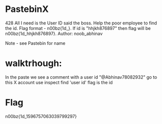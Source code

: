 # PastebinX
428
All I need is the User ID said the boss. Help the poor employee to find the id. Flag format - n00bz{1d_}. If id is "hhjkh876897" then flag will be n00bz{1d_hhjkh876897}. Author: noob_abhinav

Note - see Pastebin for name

# walktrhough:

In the paste we see a comment with a user id "@Abhinav78082932" 
go to this X account
use inspect 
find 'user id' 
flag is the id

# Flag
n00bz{1d_1596757063039799297}
